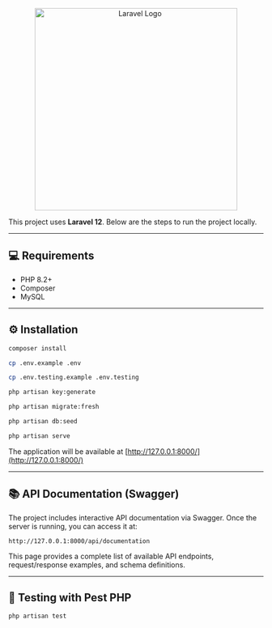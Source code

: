 <p align="center"><a href="https://laravel.com" target="_blank"><img src="https://raw.githubusercontent.com/laravel/art/master/logo-lockup/5%20SVG/2%20CMYK/1%20Full%20Color/laravel-logolockup-cmyk-red.svg" width="400" alt="Laravel Logo"></a></p>

This project uses **Laravel 12**. Below are the steps to run the project locally.

---

## 💻 Requirements

- PHP 8.2+
- Composer
- MySQL

---

## ⚙️ Installation

```bash
composer install
```

```bash
cp .env.example .env
```

```bash
cp .env.testing.example .env.testing
```

```bash
php artisan key:generate
```

```bash
php artisan migrate:fresh
```

```bash
php artisan db:seed
```

```bash
php artisan serve
```

The application will be available at [http://127.0.0.1:8000/](http://127.0.0.1:8000/)

---

## 📚 API Documentation (Swagger)

The project includes interactive API documentation via Swagger. Once the server is running, you can access it at:

```
http://127.0.0.1:8000/api/documentation
```

This page provides a complete list of available API endpoints, request/response examples, and schema definitions.

---

## 🧪 Testing with Pest PHP

```bash
php artisan test
```
